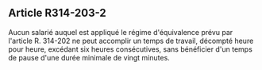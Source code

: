 ## Article R314-203-2

Aucun salarié auquel est appliqué le régime d'équivalence prévu par l'article R. 314-202 ne peut accomplir
un temps de travail, décompté heure pour heure, excédant six heures consécutives, sans bénéficier d'un temps
de pause d'une durée minimale de vingt minutes.

